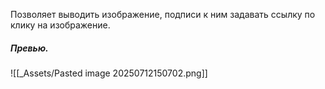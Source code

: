 Позволяет выводить изображение, подписи к ним задавать ссылку по клику на изображение.

##### Превью.
![[_Assets/Pasted image 20250712150702.png]]